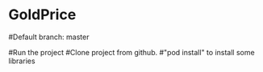 # GoldPrice

#Default branch: master

#Run the project
#Clone project from github.
#"pod install" to install some libraries
